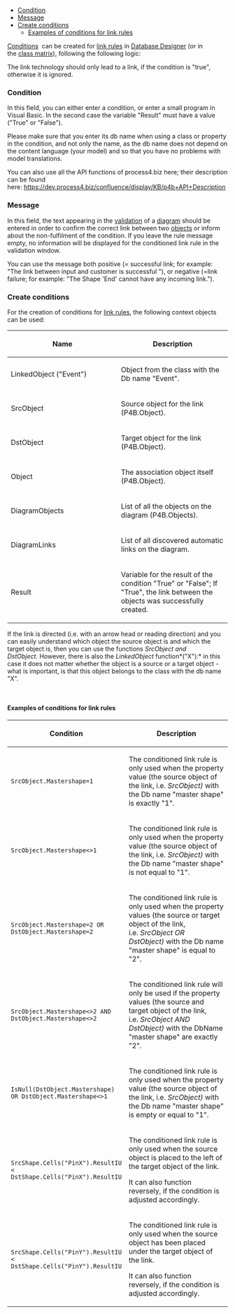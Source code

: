 -   [Condition](#condition)
-   [Message](#message)
-   [Create conditions](#create-conditions)
    -   [Examples of conditions for link rules](#examples-of-conditions-for-link-rules)
        

[Conditions](conditions)  can be created for [link
rules](link-rules) in [Database Designer](database-designer) (or in
the [class matrix](class-matrix)), following the following logic:

The link technology should only lead to a link, if the condition is
"true", otherwise it is ignored.

### Condition

In this field, you can either enter a condition, or enter a small
program in Visual Basic. In the second case the variable "Result" must
have a value ("True" or "False").

<div class="warning">

Please make sure that you enter its db name when using a class or
property in the condition, and not only the name, as the db name does
not depend on the content language (your model) and so that you have no
problems with model translations.

   </div>

You can also use all the API functions of process4.biz here; their
description can be found
here: https://dev.process4.biz/confluence/display/KB/p4b+API+Description

### Message

In this field, the text appearing in
the [validation](validation-scripts) of a [diagram](diagram) should be
entered in order to confirm the correct link between
two [objects](object) or inform about the non-fulfilment of the
condition. If you leave the rule message empty, no information will be
displayed for the conditioned link rule in the validation window.

You can use the message both positive (= successful link; for example:
"The link between input and customer is successful "), or negative
(=link failure; for example: "The Shape 'End' cannot have any incoming
link.").

### Create conditions

For the creation of conditions for [link rules](link-rules), the
following context objects can be used:

<table>
<colgroup>
<col style="width: 50%" />
<col style="width: 50%" />
</colgroup>
<thead>
<tr class="header">
<th><p>Name</p></th>
<th><p>Description</p></th>
</tr>
</thead>
<tbody>
<tr class="odd">
<td><p>LinkedObject (&quot;Event&quot;)</p></td>
<td><p>Object from the class with the Db name &quot;Event&quot;.</p></td>
</tr>
<tr class="even">
<td><p>SrcObject</p></td>
<td><p>Source object for the link (P4B.Object).</p></td>
</tr>
<tr class="odd">
<td><p>DstObject</p></td>
<td><p>Target object for the link (P4B.Object).</p></td>
</tr>
<tr class="even">
<td><p>Object</p></td>
<td><p>The association object itself (P4B.Object).</p></td>
</tr>
<tr class="odd">
<td><p>DiagramObjects</p></td>
<td><p>List of all the objects on the diagram (P4B.Objects).</p></td>
</tr>
<tr class="even">
<td><p>DiagramLinks</p></td>
<td><p>List of all discovered automatic links on the diagram.</p></td>
</tr>
<tr class="odd">
<td><p>Result</p></td>
<td><p>Variable for the result of the condition &quot;True&quot; or &quot;False&quot;; If &quot;True&quot;, the link between the objects was successfully created.</p></td>
</tr>
</tbody>
</table>

If the link is directed (i.e. with an arrow head or reading direction)
and you can easily understand which object the source object is and
which the target object is, then you can use the functions *SrcObject
and DstObject.* However, there is also
the *LinkedObject* function*("X"):* in this case it does not matter
whether the object is a source or a target object - what is important,
is that this object belongs to the class with the db name "X".

 

#### Examples of conditions for link rules

<table>
<colgroup>
<col style="width: 50%" />
<col style="width: 50%" />
</colgroup>
<thead>
<tr class="header">
<th><p>Condition</p></th>
<th><p>Description</p></th>
</tr>
</thead>
<tbody>
<tr class="odd">
<td><div class="code panel pdl" style="border-width: 1px;">
<div class="codeContent panelContent pdl">
<div class="sourceCode" id="cb1" data-syntaxhighlighter-params="brush: vb; gutter: false; theme: Confluence" data-theme="Confluence" style="brush: vb; gutter: false; theme: Confluence"><pre class="sourceCode vb"><code class="sourceCode monobasic"><a class="sourceLine" id="cb1-1" data-line-number="1">SrcObject.Mastershape=1</a></code></pre></div>
</div>
</div></td>
<td><p>The conditioned link rule is only used when the property value (the source object of the link, i.e. <em>SrcObject)</em> with the Db name &quot;master shape&quot; is exactly &quot;1&quot;.</p></td>
</tr>
<tr class="even">
<td><div class="code panel pdl" style="border-width: 1px;">
<div class="codeContent panelContent pdl">
<div class="sourceCode" id="cb2" data-syntaxhighlighter-params="brush: vb; gutter: false; theme: Confluence" data-theme="Confluence" style="brush: vb; gutter: false; theme: Confluence"><pre class="sourceCode vb"><code class="sourceCode monobasic"><a class="sourceLine" id="cb2-1" data-line-number="1">SrcObject.Mastershape&lt;&gt;1</a></code></pre></div>
</div>
</div></td>
<td><p>The conditioned link rule is only used when the property value (the source object of the link, i.e. <em>SrcObject)</em> with the Db name &quot;master shape&quot; is not equal to &quot;1&quot;.</p></td>
</tr>
<tr class="odd">
<td><div class="code panel pdl" style="border-width: 1px;">
<div class="codeContent panelContent pdl">
<div class="sourceCode" id="cb3" data-syntaxhighlighter-params="brush: vb; gutter: false; theme: Confluence" data-theme="Confluence" style="brush: vb; gutter: false; theme: Confluence"><pre class="sourceCode vb"><code class="sourceCode monobasic"><a class="sourceLine" id="cb3-1" data-line-number="1">SrcObject.Mastershape=2 <span class="kw">OR</span> DstObject.Mastershape=2</a></code></pre></div>
</div>
</div></td>
<td><p>The conditioned link rule is only used when the property values (the source or target object of the link, i.e. <em>SrcObject OR DstObject)</em> with the Db name &quot;master shape&quot; is equal to &quot;2&quot;.</p></td>
</tr>
<tr class="even">
<td><div class="code panel pdl" style="border-width: 1px;">
<div class="codeContent panelContent pdl">
<div class="sourceCode" id="cb4" data-syntaxhighlighter-params="brush: vb; gutter: false; theme: Confluence" data-theme="Confluence" style="brush: vb; gutter: false; theme: Confluence"><pre class="sourceCode vb"><code class="sourceCode monobasic"><a class="sourceLine" id="cb4-1" data-line-number="1">SrcObject.Mastershape&lt;&gt;2 <span class="kw">AND</span> DstObject.Mastershape&lt;&gt;2</a></code></pre></div>
</div>
</div></td>
<td><p>The conditioned link rule will only be used if the property values (the source and target object of the link, i.e. <em>SrcObject AND DstObject)</em> with the DbName &quot;master shape&quot; are exactly &quot;2&quot;.</p></td>
</tr>
<tr class="odd">
<td><div class="code panel pdl" style="border-width: 1px;">
<div class="codeContent panelContent pdl">
<div class="sourceCode" id="cb5" data-syntaxhighlighter-params="brush: vb; gutter: false; theme: Confluence" data-theme="Confluence" style="brush: vb; gutter: false; theme: Confluence"><pre class="sourceCode vb"><code class="sourceCode monobasic"><a class="sourceLine" id="cb5-1" data-line-number="1">IsNull(DstObject.Mastershape) <span class="kw">OR</span> DstObject.Mastershape&lt;&gt;1</a></code></pre></div>
</div>
</div></td>
<td><p>The conditioned link rule is only used when the property value (the source object of the link, i.e. <em>SrcObject)</em> with the Db name &quot;master shape&quot; is empty or equal to &quot;1&quot;.</p></td>
</tr>
<tr class="even">
<td><div class="code panel pdl" style="border-width: 1px;">
<div class="codeContent panelContent pdl">
<div class="sourceCode" id="cb6" data-syntaxhighlighter-params="brush: vb; gutter: false; theme: Confluence" data-theme="Confluence" style="brush: vb; gutter: false; theme: Confluence"><pre class="sourceCode vb"><code class="sourceCode monobasic"><a class="sourceLine" id="cb6-1" data-line-number="1">SrcShape.Cells(<span class="st">&quot;PinX&quot;</span>).ResultIU &lt; DstShape.Cells(<span class="st">&quot;PinX&quot;</span>).ResultIU</a></code></pre></div>
</div>
</div></td>
<td><p>The conditioned link rule is only used when the source object is placed to the left of the target object of the link.</p>
<p>It can also function reversely, if the condition is adjusted accordingly.</p></td>
</tr>
<tr class="odd">
<td><div class="code panel pdl" style="border-width: 1px;">
<div class="codeContent panelContent pdl">
<div class="sourceCode" id="cb7" data-syntaxhighlighter-params="brush: vb; gutter: false; theme: Confluence" data-theme="Confluence" style="brush: vb; gutter: false; theme: Confluence"><pre class="sourceCode vb"><code class="sourceCode monobasic"><a class="sourceLine" id="cb7-1" data-line-number="1">SrcShape.Cells(<span class="st">&quot;PinY&quot;</span>).ResultIU &lt; DstShape.Cells(<span class="st">&quot;PinY&quot;</span>).ResultIU</a></code></pre></div>
</div>
</div></td>
<td><p>The conditioned link rule is only used when the source object has been placed under the target object of the link.</p>
<p>It can also function reversely, if the condition is adjusted accordingly.</p></td>
</tr>
</tbody>
</table>
